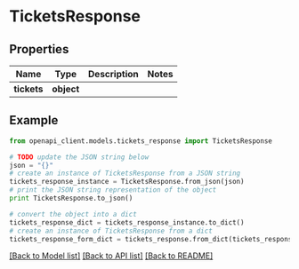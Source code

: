 # TicketsResponse


## Properties
Name | Type | Description | Notes
------------ | ------------- | ------------- | -------------
**tickets** | **object** |  | 

## Example

```python
from openapi_client.models.tickets_response import TicketsResponse

# TODO update the JSON string below
json = "{}"
# create an instance of TicketsResponse from a JSON string
tickets_response_instance = TicketsResponse.from_json(json)
# print the JSON string representation of the object
print TicketsResponse.to_json()

# convert the object into a dict
tickets_response_dict = tickets_response_instance.to_dict()
# create an instance of TicketsResponse from a dict
tickets_response_form_dict = tickets_response.from_dict(tickets_response_dict)
```
[[Back to Model list]](../README.md#documentation-for-models) [[Back to API list]](../README.md#documentation-for-api-endpoints) [[Back to README]](../README.md)


